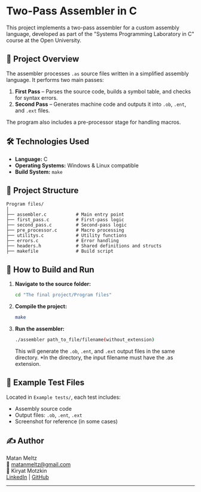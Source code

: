 # Two-Pass Assembler in C

This project implements a two-pass assembler for a custom assembly language, developed as part of the "Systems Programming Laboratory in C" course at the Open University.

## 📌 Project Overview

The assembler processes `.as` source files written in a simplified assembly language. It performs two main passes:
1. **First Pass** – Parses the source code, builds a symbol table, and checks for syntax errors.
2. **Second Pass** – Generates machine code and outputs it into `.ob`, `.ent`, and `.ext` files.

The program also includes a pre-processor stage for handling macros.

## 🛠️ Technologies Used

- **Language:** C
- **Operating Systems:** Windows & Linux compatible
- **Build System:** `make`

## 📁 Project Structure

```
Program files/
│
├── assembler.c           # Main entry point
├── first_pass.c          # First-pass logic
├── second_pass.c         # Second-pass logic
├── pre_processor.c       # Macro processing
├── utilitys.c            # Utility functions
├── errors.c              # Error handling
├── headers.h             # Shared definitions and structs
├── makefile              # Build script
```


## 🔧 How to Build and Run

1. **Navigate to the source folder:**
   ```bash
   cd "The final project/Program files"
   ```

2. **Compile the project:**
   ```bash
   make
   ```

3. **Run the assembler:**
   ```bash
   ./assembler path_to_file/filename(without_extension)
   ```

   This will generate the `.ob`, `.ent`, and `.ext` output files in the same directory.
   *In the directory, the input filename must have the .as extension.

## 📂 Example Test Files

Located in `Example tests/`, each test includes:
- Assembly source code
- Output files: `.ob`, `.ent`, `.ext`
- Screenshot for reference (in some cases)

## ✍️ Author

Matan Meltz  
📧 matanmeltz@gmail.com  
📍 Kiryat Motzkin  
[LinkedIn](<https://www.linkedin.com/in/matan-meltz-03134521a?lipi=urn%3Ali%3Apage%3Ad_flagship3_profile_view_base_contact_details%3BElsf7pjSQyysrYCL6drx3A%3D%3D>) | [GitHub](<https://github.com/matanmeltz>)

---

